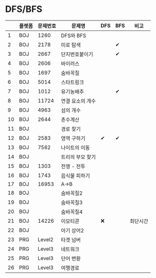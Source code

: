 # DFS/BFS

| |플랫폼|문제번호|문제명|DFS|BFS|비고|
|----|---|---|---|---|---|---|
|1|BOJ|1260|DFS와 BFS|||
|2|BOJ|2178|미로 탐색||✔|
|3|BOJ|2667|단지번호붙이기||✔|
|4|BOJ|2606|바이러스|||
|5|BOJ|1697|숨바꼭질|||
|6|BOJ|5014|스타트링크|||
|7|BOJ|1012|유기농배추||✔|
|8|BOJ|11724|연결 요소의 개수|||
|9|BOJ|4963|섬의 개수|||
|10|BOJ|2644|촌수계산|||
|11|BOJ||경로 찾기|||
|12|BOJ|2583|영역 구하기|✔|✔|
|13|BOJ|7562|나이트의 이동|||
|14|BOJ||트리의 부모 찾기|||
|15|BOJ|1303|전쟁 - 전투|||
|16|BOJ|1743|음식물 피하기|||
|17|BOJ|16953|A->B|||
|18|BOJ||숨바꼭질2|||
|19|BOJ||숨바꼭질3|||
|20|BOJ||숨바꼭질4|||
|21|BOJ|14226|이모티콘|❌||최단시간
|22|BOJ||아기 상어2|||
|23|PRG|Level2|타겟 넘버|||
|24|PRG|Level3|네트워크|||
|25|PRG|Level3|단어 변환|||
|26|PRG|Level3|여행경로|||
